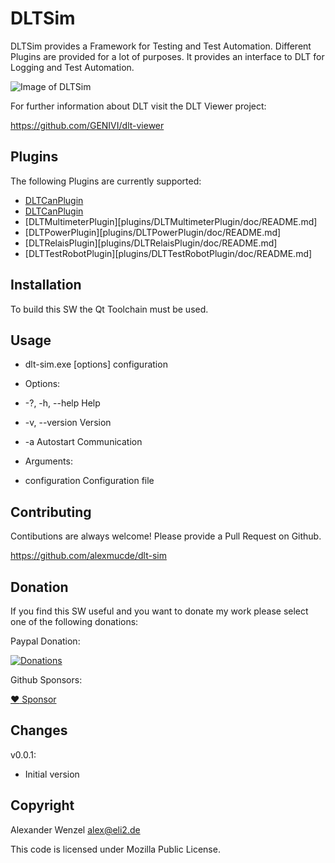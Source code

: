 # DLTSim

DLTSim provides a Framework for Testing and Test Automation. Different Plugins are provided for a lot of purposes.
It provides an interface to DLT for Logging and Test Automation.

![Image of DLTSim](https://github.com/alexmucde/dlt-sim/blob/main/doc/images/DLTSim.jpg)

For further information about DLT visit the DLT Viewer project:

https://github.com/GENIVI/dlt-viewer

## Plugins

The following Plugins are currently supported:

* [DLTCanPlugin](https://github.com/alexmucde/dlt-sim/tree/main/plugins/DLTCanPlugin/doc)
* [DLTCanPlugin](./plugins/DLTCanPlugin/doc)
* [DLTMultimeterPlugin][plugins/DLTMultimeterPlugin/doc/README.md]
* [DLTPowerPlugin][plugins/DLTPowerPlugin/doc/README.md]
* [DLTRelaisPlugin][plugins/DLTRelaisPlugin/doc/README.md]
* [DLTTestRobotPlugin][plugins/DLTTestRobotPlugin/doc/README.md]

## Installation

To build this SW the Qt Toolchain must be used.

## Usage

* dlt-sim.exe [options] configuration

* Options:
*  -?, -h, --help          Help
*  -v, --version           Version
*  -a                      Autostart Communication

* Arguments:
*  configuration           Configuration file

## Contributing

Contibutions are always welcome! Please provide a Pull Request on Github.

https://github.com/alexmucde/dlt-sim

## Donation

If you find this SW useful and you want to donate my work please select one of the following donations:

Paypal Donation:

[![Donations](https://www.paypalobjects.com/en_US/DK/i/btn/btn_donateCC_LG.gif)](https://www.paypal.com/donate?hosted_button_id=YBWSNXYWJJP2Q)

Github Sponsors:

[:heart: Sponsor](https://github.com/sponsors/alexmucde)

## Changes

v0.0.1:

* Initial version

## Copyright

Alexander Wenzel <alex@eli2.de>

This code is licensed under Mozilla Public License.
